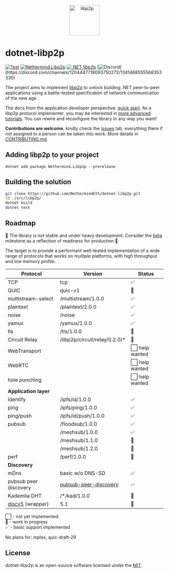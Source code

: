 <p align="center">
  <picture>
    <source media="(prefers-color-scheme: dark)" srcset="https://github.com/libp2p/libp2p/blob/master/logo/white-bg-2.png?raw=true">
    <source media="(prefers-color-scheme: light)" srcset="https://github.com/libp2p/libp2p/blob/master/logo/black-bg-2.png?raw=true">
    <img alt="libp2p" src="https://github.com/libp2p/libp2p/blob/master/logo/black-bg-2.png?raw=true" height="96">
  </picture>
</p>

# dotnet-libp2p

[![Test](https://github.com/nethermindeth/dotnet-libp2p/actions/workflows/test.yml/badge.svg)](https://github.com/nethermindeth/dotnet-libp2p/actions/workflows/test.yml)
[![Nethermind.Libp2p](https://img.shields.io/nuget/v/Nethermind.Libp2p)](https://www.nuget.org/packages/Nethermind.Libp2p)
[![.NET libp2p](https://img.shields.io/badge/telegram-.NET%20libp2p-blue?logo=telegram)](https://t.me/dotnet_libp2p)
[![Discord](https://img.shields.io/discord/1204447718093750272?style=flat&logo=discord")](https://discord.com/channels/1204447718093750272/1341468555568353330)

The project aims to implement [libp2p](https://libp2p.io) to unlock building .NET peer-to-peer applications using a battle-tested specification of network communication of the new age.

The docs from the application developer perspective: [quick start](./docs/README.md).
As a libp2p protocol implementer, you may be interested in [more advanced tutorials](./docs/development/README.md). You can rewire and reconfigure the library in any way you want!

**Contributions are welcome**, kindly check the [issues](https://github.com/NethermindEth/dotnet-libp2p/issues) tab, everything there if not assigned to a person can be taken into work. More details in [CONTRIBUTING.md](./CONTRIBUTING.md).

## Adding libp2p to your project

```
dotnet add package Nethermind.Libp2p --prerelease
```

## Building the solution

```sh
git clone https://github.com/NethermindEth/dotnet-libp2p.git
cd ./src/libp2p/
dotnet build
dotnet test
```

## Roadmap

🚧 The library is not stable and under heavy development. Consider the [beta](https://github.com/NethermindEth/dotnet-libp2p/milestone/5) milestone as a reflection of readiness for production 🚧

The target is to provide a performant well-tested implementation of a wide range of protocols that works on multiple platforms, with high throughput and low memory profile.


| Protocol           | Version            | Status          |
|--------------------|--------------------|-----------------|
| TCP                | tcp                | ✅             |
| QUIC               | quic-v1            | 🚧             |
| multistream-select | /multistream/1.0.0 | ✅             |
| plaintext          | /plaintext/2.0.0   | ✅             |
| noise              | /noise             | ✅             |
| yamux              | /yamux/1.0.0       | ✅             |
| tls                | /tls/1.0.0         | 🚧             |
| Circuit Relay      | /libp2p/circuit/relay/0.2.0/* | 🚧  |
| WebTransport       |                    | ⬜ help wanted |
| WebRTC             |                    | ⬜ help wanted |
| hole punching      |                    | ⬜ help wanted |
| **Application layer**
| Identify           | /ipfs/id/1.0.0     | ✅             |
| ping               | /ipfs/ping/1.0.0   | ✅             |
| ping/push          | /ipfs/id/push/1.0.0 | ✅             |
| pubsub             | /floodsub/1.0.0    | ✅             |
|                    | /meshsub/1.0.0     | ✅             |
|                    | /meshsub/1.1.0     | 🚧             |
|                    | /meshsub/1.2.0     | 🚧             |
| perf               | /perf/1.0.0        | 🚧             |
| **Discovery**
| mDns               | basic w/o DNS-SD   | ✅             |
| pubsub peer discovery | [pubsub-peer-discovery](https://github.com/libp2p/js-libp2p-pubsub-peer-discovery)             | ✅             |
| Kademlia DHT       | /*/kad/1.0.0       | 🚧             |
| [discv5](https://github.com/Pier-Two/Lantern.Discv5) (wrapper) | 5.1 | 🚧             |

⬜ - not yet implemented<br>
🚧 - work in progress<br>
✅ - basic support implemented

No plans for: mplex, quic-draft-29

## License

dotnet-libp2p is an open-source software licensed under the [MIT](https://github.com/nethermindeth/dotnet-libp2p/blob/main/LICENSE).
